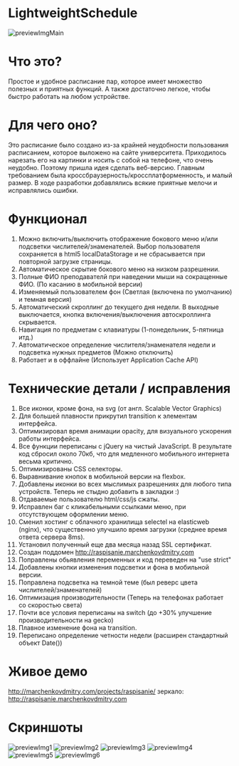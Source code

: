 # LightweightSchedule

![previewImgMain](https://marchenkovdmitry.com/projects/raspisanie/github_img/OZIKYKGwI98.jpg "")

Что это?
========================

Простое и удобное расписание пар, которое имеет множество полезных и приятных функций. А также достаточно легкое, чтобы быстро
работать на любом устройстве. 

Для чего оно?
========================

Это расписание было создано из-за крайней неудобности пользования расписанием, которое выложено на сайте университета. Приходилось нарезать его на картинки и носить с собой на телефоне, что очень неудобно. Поэтому пришла идея сделать веб-версию. Главным требованием была кроссбраузерность/кроссплатформенность, и малый размер. В ходе разработки добавлялись всякие приятные мелочи и исправлялись ошибки. 


Функционал
========================

1. Можно включить/выключить отображение бокового меню и/или подсветки числителей/знаменателей. Выбор пользователя сохраняется в html5 localDataStorage и не сбрасывается при повторной загрузке страницы.
2. Автоматическое скрытие бокового меню на низком разрешении.
3. Полные ФИО преподавателй при наведении мыши на сокращенные ФИО. (По касанию в мобильной версии)
4. Изменяемый пользователем фон (Светлая (включена по умолчанию) и темная версия)
5. Автоматический скроллинг до текущего дня недели. В выходные выключается, кнопка включения/выключения автоскроллинга скрывается.
6. Навигация по предметам с клавиатуры (1-понедельник, 5-пятница итд.)
7. Автоматическое определение числителя/знаменателя недели и подсветка нужных предметов (Можно отключить)
8. Работает и в оффлайне (Использует Application Cache API)

Технические детали / исправления
========================

1. Все иконки, кроме фона, на svg (от англ. Scalable Vector Graphics)
2. Для большей плавности прикрутил transition к элементам интерфейса.
3. Оптимизировал время анимации opacity, для визуального ускорения работы интерфейса.
4. Все функции переписаны с jQuery на чистый JavaScript. В результате код сбросил около 70кб, что для медленного мобильного интернета весьма критично.
5. Оптимизированы CSS селекторы.
6. Выравнивание кнопок в мобильной версии на flexbox.
7. Добавлены иконки во всех мыслимых разрешениях для любого типа устройств. Теперь не стыдно добавить в закладки :)
8. Отдаваемые пользователю html/css/js сжаты.
9. Исправлен баг с кликабельными ссылками меню, при отсутствующем оформлении меню.
10. Сменил хостинг с облачного хранилища selectel на elasticweb (nginx), что существенно улучшило время загрузки (среднее время ответа сервера 8ms). 
11. Установил полученный еще два месяца назад SSL сертификат. 
12. Создан поддомен http://raspisanie.marchenkovdmitry.com 
13. Поправлены обьявления переменных и код переведен на "use strict"
14. Добавлены кнопки изменения подсветки и фона в мобильной версии.
15. Поправлена подсветка на темной теме (был реверс цвета числителей/знаменателей)
16. Оптимизация производительности (Теперь на телефонах работает со скоростью света)
17. Почти все условия переписаны на switch (до +30% улучшение производительности на gecko)
18. Плавное изменение фона на transition.
19. Переписано определение четности недели (расширен стандартный объект Date())

Живое демо
========================
http://marchenkovdmitry.com/projects/raspisanie/
зеркало:
http://raspisanie.marchenkovdmitry.com

Скриншоты
========================
![previewImg1](https://marchenkovdmitry.com/projects/raspisanie/github_img/Capture1.JPG "")
![previewImg2](https://marchenkovdmitry.com/projects/raspisanie/github_img/Capture2.JPG "")
![previewImg3](https://marchenkovdmitry.com/projects/raspisanie/github_img/Capture3.JPG "")
![previewImg4](https://marchenkovdmitry.com/projects/raspisanie/github_img/Capture4.JPG "")
![previewImg5](https://marchenkovdmitry.com/projects/raspisanie/github_img/Capture5.JPG "")
![previewImg6](https://marchenkovdmitry.com/projects/raspisanie/github_img/Capture6.JPG "")

